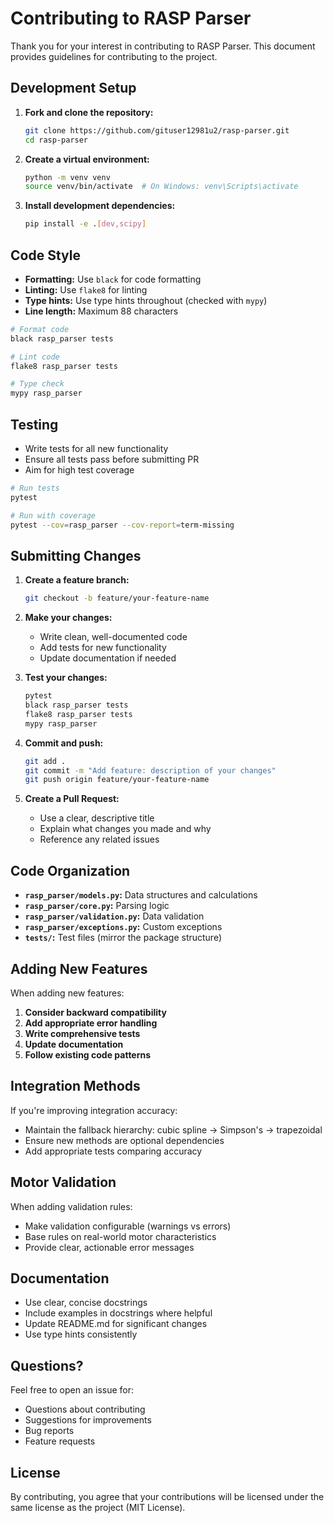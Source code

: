 # Contributing to RASP Parser

Thank you for your interest in contributing to RASP Parser. This document provides guidelines for contributing to the project.

## Development Setup

1. **Fork and clone the repository:**

   ```bash
   git clone https://github.com/gituser12981u2/rasp-parser.git
   cd rasp-parser
   ```

2. **Create a virtual environment:**

   ```bash
   python -m venv venv
   source venv/bin/activate  # On Windows: venv\Scripts\activate
   ```

3. **Install development dependencies:**

   ```bash
   pip install -e .[dev,scipy]
   ```

## Code Style

- **Formatting:** Use `black` for code formatting
- **Linting:** Use `flake8` for linting
- **Type hints:** Use type hints throughout (checked with `mypy`)
- **Line length:** Maximum 88 characters

```bash
# Format code
black rasp_parser tests

# Lint code
flake8 rasp_parser tests

# Type check
mypy rasp_parser
```

## Testing

- Write tests for all new functionality
- Ensure all tests pass before submitting PR
- Aim for high test coverage

```bash
# Run tests
pytest

# Run with coverage
pytest --cov=rasp_parser --cov-report=term-missing
```

## Submitting Changes

1. **Create a feature branch:**

   ```bash
   git checkout -b feature/your-feature-name
   ```

2. **Make your changes:**
   - Write clean, well-documented code
   - Add tests for new functionality
   - Update documentation if needed

3. **Test your changes:**

   ```bash
   pytest
   black rasp_parser tests
   flake8 rasp_parser tests
   mypy rasp_parser
   ```

4. **Commit and push:**

   ```bash
   git add .
   git commit -m "Add feature: description of your changes"
   git push origin feature/your-feature-name
   ```

5. **Create a Pull Request:**
   - Use a clear, descriptive title
   - Explain what changes you made and why
   - Reference any related issues

## Code Organization

- **`rasp_parser/models.py`:** Data structures and calculations
- **`rasp_parser/core.py`:** Parsing logic
- **`rasp_parser/validation.py`:** Data validation
- **`rasp_parser/exceptions.py`:** Custom exceptions
- **`tests/`:** Test files (mirror the package structure)

## Adding New Features

When adding new features:

1. **Consider backward compatibility**
2. **Add appropriate error handling**
3. **Write comprehensive tests**
4. **Update documentation**
5. **Follow existing code patterns**

## Integration Methods

If you're improving integration accuracy:

- Maintain the fallback hierarchy: cubic spline → Simpson's → trapezoidal
- Ensure new methods are optional dependencies
- Add appropriate tests comparing accuracy

## Motor Validation

When adding validation rules:

- Make validation configurable (warnings vs errors)
- Base rules on real-world motor characteristics
- Provide clear, actionable error messages

## Documentation

- Use clear, concise docstrings
- Include examples in docstrings where helpful
- Update README.md for significant changes
- Use type hints consistently

## Questions?

Feel free to open an issue for:

- Questions about contributing
- Suggestions for improvements
- Bug reports
- Feature requests

## License

By contributing, you agree that your contributions will be licensed under the same license as the project (MIT License).
